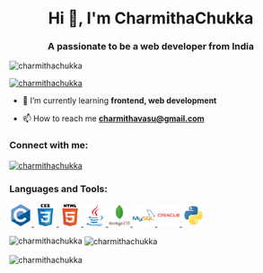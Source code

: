 <h1 align="center">Hi 👋, I'm CharmithaChukka</h1>
<h3 align="center">A passionate to be a web developer from India</h3>

<p align="left"> <img src="https://komarev.com/ghpvc/?username=charmithachukka&label=Profile%20views&color=0e75b6&style=flat" alt="charmithachukka" /> </p>

<p align="left"> <a href="https://github.com/ryo-ma/github-profile-trophy"><img src="https://github-profile-trophy.vercel.app/?username=charmithachukka" alt="charmithachukka" /></a> </p>

- 🌱 I’m currently learning **frontend, web development**

- 📫 How to reach me **charmithavasu@gmail.com**

<h3 align="left">Connect with me:</h3>
<p align="left">
<a href="https://linkedin.com/in/charmithachukka" target="blank"><img align="center" src="https://raw.githubusercontent.com/rahuldkjain/github-profile-readme-generator/master/src/images/icons/Social/linked-in-alt.svg" alt="charmithachukka" height="30" width="40" /></a>
</p>

<h3 align="left">Languages and Tools:</h3>
<p align="left"> <a href="https://www.cprogramming.com/" target="_blank" rel="noreferrer"> <img src="https://raw.githubusercontent.com/devicons/devicon/master/icons/c/c-original.svg" alt="c" width="40" height="40"/> </a> <a href="https://www.w3schools.com/css/" target="_blank" rel="noreferrer"> <img src="https://raw.githubusercontent.com/devicons/devicon/master/icons/css3/css3-original-wordmark.svg" alt="css3" width="40" height="40"/> </a> <a href="https://www.w3.org/html/" target="_blank" rel="noreferrer"> <img src="https://raw.githubusercontent.com/devicons/devicon/master/icons/html5/html5-original-wordmark.svg" alt="html5" width="40" height="40"/> </a> <a href="https://www.java.com" target="_blank" rel="noreferrer"> <img src="https://raw.githubusercontent.com/devicons/devicon/master/icons/java/java-original.svg" alt="java" width="40" height="40"/> </a> <a href="https://www.mongodb.com/" target="_blank" rel="noreferrer"> <img src="https://raw.githubusercontent.com/devicons/devicon/master/icons/mongodb/mongodb-original-wordmark.svg" alt="mongodb" width="40" height="40"/> </a> <a href="https://www.mysql.com/" target="_blank" rel="noreferrer"> <img src="https://raw.githubusercontent.com/devicons/devicon/master/icons/mysql/mysql-original-wordmark.svg" alt="mysql" width="40" height="40"/> </a> <a href="https://www.oracle.com/" target="_blank" rel="noreferrer"> <img src="https://raw.githubusercontent.com/devicons/devicon/master/icons/oracle/oracle-original.svg" alt="oracle" width="40" height="40"/> </a> <a href="https://www.python.org" target="_blank" rel="noreferrer"> <img src="https://raw.githubusercontent.com/devicons/devicon/master/icons/python/python-original.svg" alt="python" width="40" height="40"/> </a> </p>

<p><img align="left" src="https://github-readme-stats.vercel.app/api/top-langs?username=charmithachukka&show_icons=true&locale=en&layout=compact" alt="charmithachukka" /></p>

<p>&nbsp;<img align="center" src="https://github-readme-stats.vercel.app/api?username=charmithachukka&show_icons=true&locale=en" alt="charmithachukka" /></p>

<p><img align="center" src="https://github-readme-streak-stats.herokuapp.com/?user=charmithachukka&" alt="charmithachukka" /></p>
